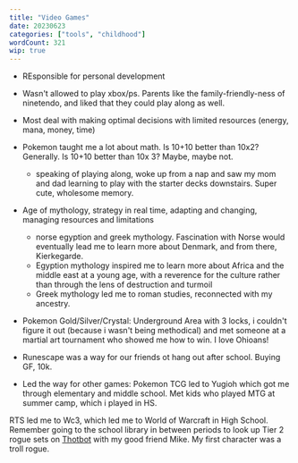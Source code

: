 ```yaml
---
title: "Video Games"
date: 20230623
categories: ["tools", "childhood"]
wordCount: 321
wip: true
---
```


- REsponsible for personal development
- Wasn't allowed to play xbox/ps. Parents like the family-friendly-ness of ninetendo, and liked that they could play along as well.

- Most deal with making optimal decisions with limited resources (energy, mana, money, time)

- Pokemon taught me a lot about math. Is 10+10 better than 10x2? Generally. Is 10+10 better than 10x 3? Maybe, maybe not.

  - speaking of playing along, woke up from a nap and saw my mom and dad learning to play with the starter decks downstairs. Super cute, wholesome memory.

- Age of mythology, strategy in real time, adapting and changing, managing resources and limitations

  - norse egyption and greek mythology. Fascination with Norse would eventually lead me to learn more about Denmark, and from there, Kierkegarde.
  - Egyption mythology inspired me to learn more about Africa and the middle east at a young age, with a reverence for the culture rather than through the lens of destruction and turmoil
  - Greek mythology led me to roman studies, reconnected with my ancestry.

- Pokemon Gold/Silver/Crystal: Underground Area with 3 locks, i couldn't figure it out (because i wasn't being methodical) and met someone at a martial art tournament who showed me how to win. I love Ohioans!

- Runescape was a way for our friends ot hang out after school. Buying GF, 10k.

- Led the way for other games: Pokemon TCG led to Yugioh which got me through elementary and middle school. Met kids who played MTG at summer camp, which i played in HS.

RTS led me to Wc3, which led me to World of Warcraft in High School. Remember going to the school library in between periods to look up Tier 2 rogue sets on [Thotbot](https://en.wikipedia.org/wiki/Thottbot) with my good friend Mike. My first character was a troll rogue.
